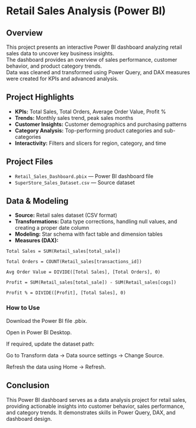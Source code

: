 # Retail Sales Analysis (Power BI)

## Overview
This project presents an interactive Power BI dashboard analyzing retail sales data to uncover key business insights.  
The dashboard provides an overview of sales performance, customer behavior, and product category trends.  
Data was cleaned and transformed using Power Query, and DAX measures were created for KPIs and advanced analysis.

## Project Highlights
- **KPIs:** Total Sales, Total Orders, Average Order Value, Profit %  
- **Trends:** Monthly sales trend, peak sales months  
- **Customer Insights:** Customer demographics and purchasing patterns  
- **Category Analysis:** Top-performing product categories and sub-categories  
- **Interactivity:** Filters and slicers for region, category, and time  

## Project Files
- `Retail_Sales_Dashboard.pbix` — Power BI dashboard file  
- `SuperStore_Sales_Dataset.csv` — Source dataset  
  

## Data & Modeling
- **Source:** Retail sales dataset (CSV format)  
- **Transformations:** Data type corrections, handling null values, and creating a proper date column  
- **Modeling:** Star schema with fact table and dimension tables  
- **Measures (DAX):**  
```DAX
Total Sales = SUM(Retail_sales[total_sale])

Total Orders = COUNT(Retail_sales[transactions_id])

Avg Order Value = DIVIDE([Total Sales], [Total Orders], 0)

Profit = SUM(Retail_sales[total_sale]) - SUM(Retail_sales[cogs])

Profit % = DIVIDE([Profit], [Total Sales], 0)
```
### How to Use

Download the Power BI file .pbix.

Open in Power BI Desktop.

If required, update the dataset path:

Go to Transform data → Data source settings → Change Source.

Refresh the data using Home → Refresh.

## Conclusion
This Power BI dashboard serves as a data analysis project for retail sales, providing actionable insights into customer behavior, sales performance, and category trends. It demonstrates skills in Power Query, DAX, and dashboard design.
